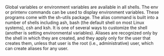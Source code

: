 Global variables or environment variables are available in all shells. The env or printenv commands can be used to display environment variables. These programs come with the sh-utils package.
The alias command is built into a number of shells including ash, bash (the default shell on most Linux systems), csh and ksh. It is one of several ways to customize the shell (another is setting environmental variables). Aliases are recognized only by the shell in which they are created, and they apply only for the user that creates them, unless that user is the root (i.e., administrative) user, which can create aliases for any user.
